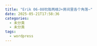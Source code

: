 ```yaml
---
title: "Erik 06-08吮吸两根J+房间里各个角落~"
date: 2025-05-21T17:58:36
categories:
  - 未分类
  - 未分类
tags:
  - wordpress
---
```









